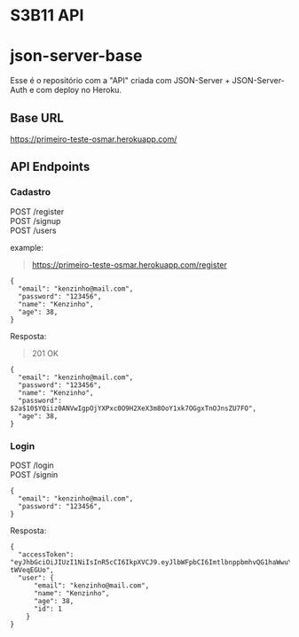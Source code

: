 # S3B11 API

# json-server-base

Esse é o repositório com a "API" criada com JSON-Server + JSON-Server-Auth e com deploy no Heroku.

## Base URL

https://primeiro-teste-osmar.herokuapp.com/

## API Endpoints

### Cadastro

POST /register <br/>
POST /signup <br/>
POST /users

example:

> https://primeiro-teste-osmar.herokuapp.com/register

```
{
  "email": "kenzinho@mail.com",
  "password": "123456",
  "name": "Kenzinho",
  "age": 38,
}
```

Resposta:

> 201 OK

```
{
  "email": "kenzinho@mail.com",
  "password": "123456",
  "name": "Kenzinho",
  "password": $2a$10$YQiiz0ANVwIgpOjYXPxc0O9H2XeX3m8OoY1xk7OGgxTnOJnsZU7FO",
  "age": 38,
}
```

### Login

POST /login <br/>
POST /signin

```
{
  "email": "kenzinho@mail.com",
  "password": "123456",
}
```

Resposta:

```
{
  "accessToken": "eyJhbGciOiJIUzI1NiIsInR5cCI6IkpXVCJ9.eyJlbWFpbCI6ImtlbnppbmhvQG1haWwuY29tIiwiaWF0IjoxNjUxNzg1ODEzLCJleHAiOjE2NTE3ODk0MTMsInN1YiI6IjEifQ.-0tPRjeuvGAVClysTpJFFkZ1zPc27lceK-tWVeqEGUo",
  "user": {
	  "email": "kenzinho@mail.com",
	  "name": "Kenzinho",
	  "age": 38,
	  "id": 1
	}
}
```

